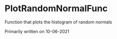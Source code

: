 # PlotRandomNormalFunc
Function that plots the histogram of random normals

Primarily written on 10-06-2021

